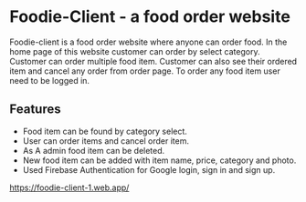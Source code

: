 # Foodie-Client - a food order website
Foodie-client is a food order website where anyone can order food. In the home page of this website customer can order by select category. Customer can order multiple food item. Customer can also see their ordered item and cancel any order from order page. To order any food item user need to be logged in.

## Features 
- Food item can be found by category select.
- User can order items and cancel order item.
- As A admin food item can be deleted.
- New food item can be added with item name, price, category and photo.
- Used Firebase Authentication for Google login, sign in and sign up.

https://foodie-client-1.web.app/